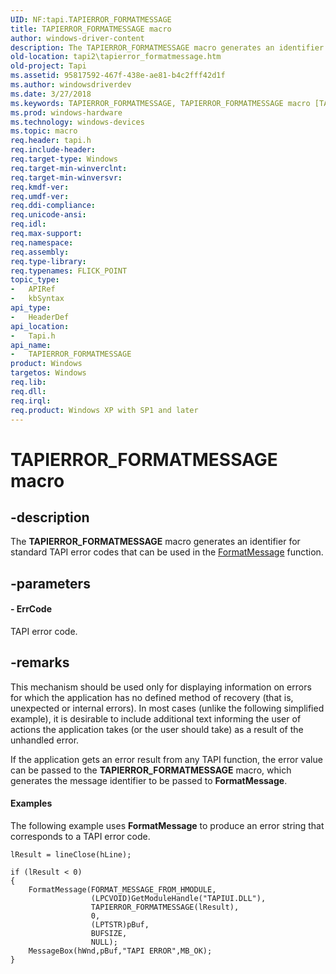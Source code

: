 ```yaml
---
UID: NF:tapi.TAPIERROR_FORMATMESSAGE
title: TAPIERROR_FORMATMESSAGE macro
author: windows-driver-content
description: The TAPIERROR_FORMATMESSAGE macro generates an identifier for standard TAPI error codes that can be used in the FormatMessage function.
old-location: tapi2\tapierror_formatmessage.htm
old-project: Tapi
ms.assetid: 95817592-467f-438e-ae81-b4c2fff42d1f
ms.author: windowsdriverdev
ms.date: 3/27/2018
ms.keywords: TAPIERROR_FORMATMESSAGE, TAPIERROR_FORMATMESSAGE macro [TAPI 2.2], _tapi2_tapierror_formatmessage, tapi/TAPIERROR_FORMATMESSAGE, tapi2.tapierror_formatmessage
ms.prod: windows-hardware
ms.technology: windows-devices
ms.topic: macro
req.header: tapi.h
req.include-header: 
req.target-type: Windows
req.target-min-winverclnt: 
req.target-min-winversvr: 
req.kmdf-ver: 
req.umdf-ver: 
req.ddi-compliance: 
req.unicode-ansi: 
req.idl: 
req.max-support: 
req.namespace: 
req.assembly: 
req.type-library: 
req.typenames: FLICK_POINT
topic_type:
-	APIRef
-	kbSyntax
api_type:
-	HeaderDef
api_location:
-	Tapi.h
api_name:
-	TAPIERROR_FORMATMESSAGE
product: Windows
targetos: Windows
req.lib: 
req.dll: 
req.irql: 
req.product: Windows XP with SP1 and later
---
```


# TAPIERROR_FORMATMESSAGE macro


## -description


The 
<b>TAPIERROR_FORMATMESSAGE</b> macro generates an identifier for standard TAPI error codes that can be used in the <a href="https://msdn.microsoft.com/b9d61342-4bcf-42e9-96f1-a5993dfb6c0c">FormatMessage</a> function.


## -parameters




#### - ErrCode

TAPI error code.


## -remarks



This mechanism should be used only for displaying information on errors for which the application has no defined method of recovery (that is, unexpected or internal errors). In most cases (unlike the following simplified example), it is desirable to include additional text informing the user of actions the application takes (or the user should take) as a result of the unhandled error.

If the application gets an error result from any TAPI function, the error value can be passed to the 
<b>TAPIERROR_FORMATMESSAGE</b> macro, which generates the message identifier to be passed to <b>FormatMessage</b>. 


#### Examples

The following example uses <b>FormatMessage</b> to produce an error string that corresponds to a TAPI error code.

<pre class="syntax" xml:space="preserve"><code>lResult = lineClose(hLine);

if (lResult &lt; 0)
{
    FormatMessage(FORMAT_MESSAGE_FROM_HMODULE,
                  (LPCVOID)GetModuleHandle("TAPIUI.DLL"),
                  TAPIERROR_FORMATMESSAGE(lResult),
                  0,
                  (LPTSTR)pBuf,
                  BUFSIZE,
                  NULL);
    MessageBox(hWnd,pBuf,"TAPI ERROR",MB_OK);
}</code></pre>


